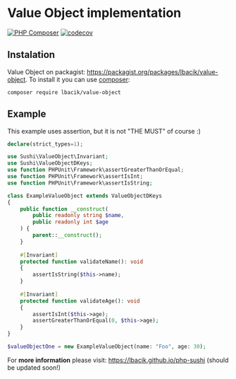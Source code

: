 # Value Object implementation

[![PHP Composer](https://github.com/lbacik/value-object/actions/workflows/php.yml/badge.svg)](https://github.com/lbacik/value-object/actions/workflows/php.yml)
[![codecov](https://codecov.io/gh/lbacik/value-object/branch/master/graph/badge.svg?token=B17DQFNKRM)](https://codecov.io/gh/lbacik/value-object)

## Instalation

Value Object on packagist: https://packagist.org/packages/lbacik/value-object.
To install it you can use [composer](https://getcomposer.org):

    composer require lbacik/value-object

## Example

This example uses assertion, but it is not "THE MUST" of course :)

```php
declare(strict_types=1);

use Sushi\ValueObject\Invariant;
use Sushi\ValueObjectDKeys;
use function PHPUnit\Framework\assertGreaterThanOrEqual;
use function PHPUnit\Framework\assertIsInt;
use function PHPUnit\Framework\assertIsString;

class ExampleValueObject extends ValueObjectDKeys
{
    public function __construct(
        public readonly string $name,
        public readonly int $age
    ) {
        parent::__construct();
    }
        
    #[Invariant]
    protected function validateName(): void
    {
        assertIsString($this->name);
    }
    
    #[Invariant]
    protected function validateAge(): void
    {
        assertIsInt($this->age);
        assertGreaterThanOrEqual(0, $this->age);    
    }
}

$valueObjectOne = new ExampleValueObject(name: "Foo", age: 30);
```

For **more information** please visit: https://lbacik.github.io/php-sushi (should be updated soon!)


